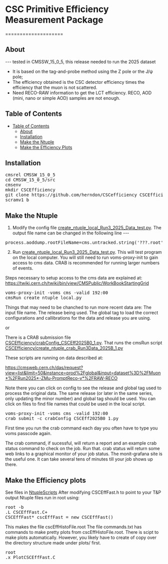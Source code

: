 # CSC Primitive Efficiency Measurement Package
====================

## About
--- tested in CMSSW_15_0_5, this release needed to run the 2025 dataset
* It is based on the tag-and-probe method using the Z pole or the J/ψ pole;
* The efficiency obtained is the CSC detector efficiency times the efficiency that the muon is not scattered.
* Need RECO-RAW information to get the LCT efficiency. RECO, AOD (mini, nano or simple AOD) samples are not enough.

## Table of Contents
- [Table of Contents](#table-of-contents)
    - [About](#about)
    - [Installation](#installation)
    - [Make the Ntuple](#make-the-ntuple)
    - [Make the Efficiency Plots](#make-the-efficiency-plots)
   
## Installation
<pre>
cmsrel CMSSW_15_0_5
cd CMSSW_15_0_5/src
cmsenv
mkdir CSCEfficiency
git clone https://github.com/herndon/CSCefficiency CSCEfficiency
scramv1 b
</pre>

## Make the Ntuple
1. Modify the config file [create_ntuple_local_Run3_2025_Data_test.py](CSCEfficiency/create_ntuple_local_Run3_2025_Data_test.py). 
The output file name can be changed in the following line ---
<pre>
process.aoddump.rootFileName=cms.untracked.string('???.root')
</pre>

2. Run [create_ntuple_local_Run3_2025_Data_test.py](CSCEfficiency/create_ntuple_local_Run3_2025_Data_test.py). This will test program on the local computer.  You will still need to run voms-proxy-init to gain access to cms data.  CRAB is recommended for running larger numbers of events.

Steps necessary to setup access to the cms data are explained at: https://twiki.cern.ch/twiki/bin/view/CMSPublic/WorkBookStartingGrid
   
<pre>
voms-proxy-init -voms cms -valid 192:00
cmsRun create_ntuple_local.py
</pre>


Things that may need to be chanched to run more recent data are:   The input file name.  The release being used.  The global tag to load the correct configurations and callibrations for the data and release you are using.  

or

There is a CRAB submission file [CSCEfficiency/crabConfig_CSCEff2025B0_1.py](CSCEfficiency/crabConfig_CSCEff2025B0_1.py). That runs the cmsRun script [CSCEfficiency/create_ntuple_crab_Run3Data_2025B_1.py](CSCEfficiency/create_ntuple_crab_Run3Data_2025B_1.py)

These scripts are running on data described at:

https://cmsweb.cern.ch/das/request?view=list&limit=50&instance=prod%2Fglobal&input=dataset%3D%2FMuon*%2FRun2025*-ZMu-PromptReco-v*%2FRAW-RECO

Note there you can click on config to see the release and global tag used to process the original data.   The same release (or later in the same series, only updating the minor number) and global tag should be used.  You can click on files to find file names that could be used in the local script.

<pre>
voms-proxy-init -voms cms -valid 192:00
crab submit -c crabConfig_CSCEff2025B0_1.py
</pre>

First time you run the crab command each day you often have to type you voms passcode again.

The crab command, if sucessful, will return a report and an example crab status command to check on the job.  Run that.   crab status will return some web links to a graphical monitor of your job status.   The monit-grafana site is the useful one.   It can take several tens of minutes till your job shows up there.

## Make the Efficiency plots
See files in [NtupleScripts](CSCEfficiency/NtupleScripts/.)
After modifying CSCEffFast.h to point to your T&P output Ntuple files run in root using:
<pre>
root -b
.L CSCEffFast.C+
CSCEffFast* cscEffFast = new CSCEffFast()
</pre>
This makes the file cscEffHistoFile.root
The file commands.txt has commands to make pretty plots from cscEffHistoFile.root.
There is scipt to make plots automatically.  However, you likely have to create of copy over the directory structure made under plots/ first.
<pre>
root
.x PlotCSCEffFast.C
</pre>
